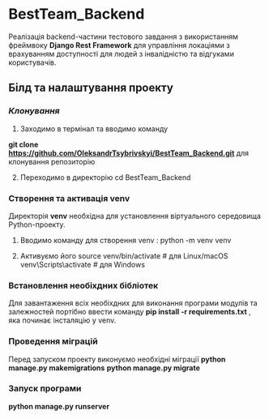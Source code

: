 # BestTeam_Backend

Реалізація backend-частини тестового завдання з використанням фреймвоку **Django Rest Framework** для управління локаціями з врахуванням доступності для людей з інвалідністю та відгуками користувачів.

## Білд та налаштування проекту

### *Клонування*
1. Заходимо в термінал та вводимо команду 

**git clone https://github.com/OleksandrTsybrivskyi/BestTeam_Backend.git** для клонування репозиторію

2. Переходимо в директорію 
cd BestTeam_Backend

### **Створення та активація venv**

Директорія **venv** необхідна для установлення віртуального середовища Python-проекту. 

1. Вводимо команду для створення venv : python -m venv venv   

2. Активуємо його 
source venv/bin/activate        # для Linux/macOS
venv\Scripts\activate           # для Windows

### **Встановлення необіхдних бібліотек**

Для завантаження всіх необіхдних для виконання програми модулів та залежностей портібно ввести команду
**pip install -r requirements.txt** , 
яка починає інсталяцію у venv. 


### **Проведення міграцій**
Перед запуском проекту виконуємо необхідні міграції 
**python manage.py makemigrations** 
**python manage.py migrate**


### **Запуск програми** 
**python manage.py runserver** 



